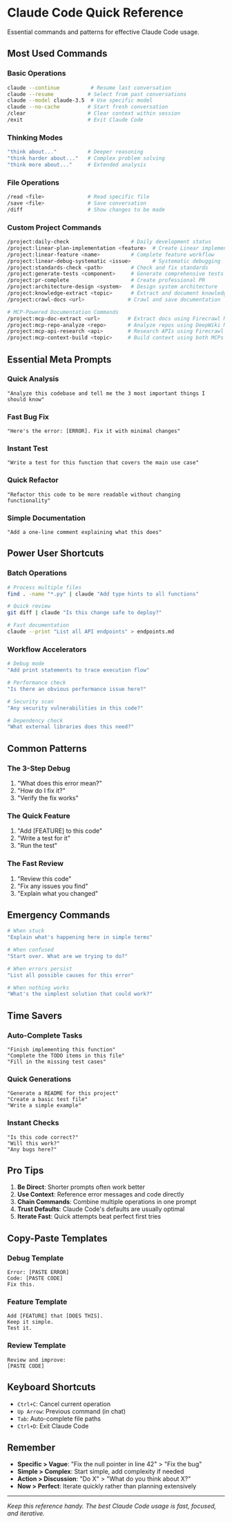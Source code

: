 # Claude Code Quick Reference

Essential commands and patterns for effective Claude Code usage.

## Most Used Commands

### Basic Operations

```bash
claude --continue          # Resume last conversation
claude --resume           # Select from past conversations
claude --model claude-3.5  # Use specific model
claude --no-cache         # Start fresh conversation
/clear                    # Clear context within session
/exit                     # Exit Claude Code
```

### Thinking Modes

```bash
"think about..."          # Deeper reasoning
"think harder about..."   # Complex problem solving
"think more about..."     # Extended analysis
```

### File Operations

```bash
/read <file>              # Read specific file
/save <file>              # Save conversation
/diff                     # Show changes to be made
```

### Custom Project Commands

```bash
/project:daily-check                    # Daily development status
/project:linear-plan-implementation <feature>  # Create Linear implementation plan
/project:linear-feature <name>          # Complete feature workflow
/project:linear-debug-systematic <issue>       # Systematic debugging
/project:standards-check <path>         # Check and fix standards
/project:generate-tests <component>     # Generate comprehensive tests
/project:pr-complete                    # Create professional PR
/project:architecture-design <system>   # Design system architecture
/project:knowledge-extract <topic>      # Extract and document knowledge
/project:crawl-docs <url>              # Crawl and save documentation

# MCP-Powered Documentation Commands
/project:mcp-doc-extract <url>         # Extract docs using Firecrawl MCP
/project:mcp-repo-analyze <repo>       # Analyze repos using DeepWiki MCP
/project:mcp-api-research <api>        # Research APIs using Firecrawl MCP
/project:mcp-context-build <topic>     # Build context using both MCPs
```

## Essential Meta Prompts

### Quick Analysis

```
"Analyze this codebase and tell me the 3 most important things I should know"
```

### Fast Bug Fix

```
"Here's the error: [ERROR]. Fix it with minimal changes"
```

### Instant Test

```
"Write a test for this function that covers the main use case"
```

### Quick Refactor

```
"Refactor this code to be more readable without changing functionality"
```

### Simple Documentation

```
"Add a one-line comment explaining what this does"
```

## Power User Shortcuts

### Batch Operations

```bash
# Process multiple files
find . -name "*.py" | claude "Add type hints to all functions"

# Quick review
git diff | claude "Is this change safe to deploy?"

# Fast documentation
claude --print "List all API endpoints" > endpoints.md
```

### Workflow Accelerators

```bash
# Debug mode
"Add print statements to trace execution flow"

# Performance check
"Is there an obvious performance issue here?"

# Security scan
"Any security vulnerabilities in this code?"

# Dependency check
"What external libraries does this need?"
```

## Common Patterns

### The 3-Step Debug

1. "What does this error mean?"
2. "How do I fix it?"
3. "Verify the fix works"

### The Quick Feature

1. "Add [FEATURE] to this code"
2. "Write a test for it"
3. "Run the test"

### The Fast Review

1. "Review this code"
2. "Fix any issues you find"
3. "Explain what you changed"

## Emergency Commands

```bash
# When stuck
"Explain what's happening here in simple terms"

# When confused
"Start over. What are we trying to do?"

# When errors persist
"List all possible causes for this error"

# When nothing works
"What's the simplest solution that could work?"
```

## Time Savers

### Auto-Complete Tasks

```
"Finish implementing this function"
"Complete the TODO items in this file"
"Fill in the missing test cases"
```

### Quick Generations

```
"Generate a README for this project"
"Create a basic test file"
"Write a simple example"
```

### Instant Checks

```
"Is this code correct?"
"Will this work?"
"Any bugs here?"
```

## Pro Tips

1. **Be Direct**: Shorter prompts often work better
2. **Use Context**: Reference error messages and code directly
3. **Chain Commands**: Combine multiple operations in one prompt
4. **Trust Defaults**: Claude Code's defaults are usually optimal
5. **Iterate Fast**: Quick attempts beat perfect first tries

## Copy-Paste Templates

### Debug Template

```
Error: [PASTE ERROR]
Code: [PASTE CODE]
Fix this.
```

### Feature Template

```
Add [FEATURE] that [DOES THIS].
Keep it simple.
Test it.
```

### Review Template

```
Review and improve:
[PASTE CODE]
```

## Keyboard Shortcuts

- `Ctrl+C`: Cancel current operation
- `Up Arrow`: Previous command (in chat)
- `Tab`: Auto-complete file paths
- `Ctrl+D`: Exit Claude Code

## Remember

- **Specific > Vague**: "Fix the null pointer in line 42" > "Fix the bug"
- **Simple > Complex**: Start simple, add complexity if needed
- **Action > Discussion**: "Do X" > "What do you think about X?"
- **Now > Perfect**: Iterate quickly rather than planning extensively

---

*Keep this reference handy. The best Claude Code usage is fast, focused, and iterative.*
